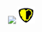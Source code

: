 # 

<p align="center">
    <img src="https://ultrarumble.com/assets/Character/Ch001/GUI/Variation/T_ui_Ch001_Variation_100.png" />
    <img src="/icons/assault.png" />
</p>
